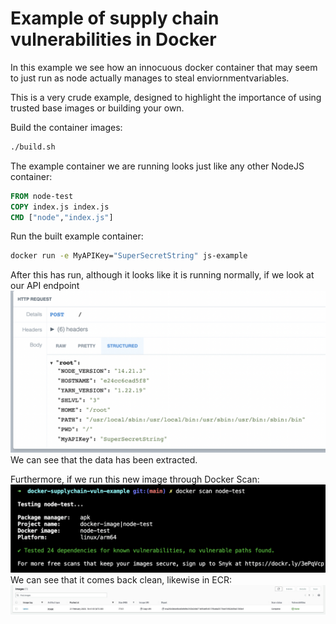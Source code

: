 # Example of supply chain vulnerabilities  in Docker

In this example we see how an innocuous docker container that may seem to just run as node actually manages to steal enviornmentvariables.

This is a very crude example, designed to highlight the importance of using trusted base images or building your own.

Build the container images:
```bash
./build.sh
```

The example container we are running looks just like any other NodeJS container:
```Dockerfile
FROM node-test
COPY index.js index.js
CMD ["node","index.js"]
```

Run the built example container:
```bash
docker run -e MyAPIKey="SuperSecretString" js-example
```

After this has run, although it looks like it is running normally, if we look at our API endpoint
![Example showing extracted environment variables](./img/post.png)
We can see that the data has been extracted.

Furthermore, if we run this new image through Docker Scan:
![Docker scan coming back clean](./img/docker_scan.png)
We can see that it comes back clean, likewise in ECR:
![ECR container scan result](./img/ecr.png)